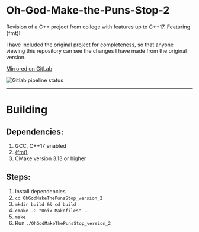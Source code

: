 # Oh-God-Make-the-Puns-Stop-2
Revision of a C++ project from college with features up to C++17.
Featuring {fmt}!

I have included the original project for completeness, so that anyone viewing this repository can see the changes I have made from the original version.

[Mirrored on GitLab](https://gitlab.com/willowell/Oh-God-Make-the-Puns-Stop-2)

![Gitlab pipeline status](https://img.shields.io/gitlab/pipeline/willowell/Oh-God-Make-the-Puns-Stop-2?label=GitLab%20CI%2FCD)

---
# Building

## Dependencies:
 1. GCC, C++17 enabled
 2. [{fmt}](https://fmt.dev/latest/index.html)
 3. CMake version 3.13 or higher
 
 ## Steps:
  1. Install dependencies
  2. `cd OhGodMakeThePunsStop_version_2`
  3. `mkdir build && cd build`
  4. `cmake -G "Unix Makefiles" ..`
  5. `make`
  6. Run `./OhGodMakeThePunsStop_version_2`
